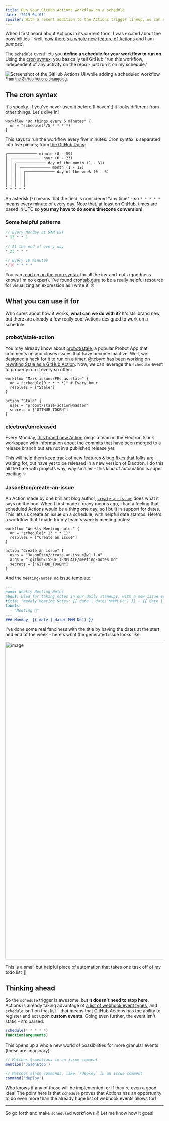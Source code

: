 ```yaml
---
title: Run your GitHub Actions workflow on a schedule
date: '2019-04-07'
spoiler: With a recent addition to the Actions trigger lineup, we can now tell GitHub to run our workflow on a schedule. Let's see how!
---
```


When I first heard about Actions in its current form, I was excited about the possibilities - well, [now there's a whole new feature of Actions](https://developer.github.com/actions/changes/2019-04-05-scheduling-workflows/) and I am _pumped_.

The `schedule` event lets you **define a schedule for your workflow to run on**. Using the [cron syntax](https://pubs.opengroup.org/onlinepubs/9699919799/utilities/crontab.html#tag_20_25_07), you basically tell GitHub "run this workflow, independent of any activity on the repo - just run it on my schedule."

<img alt="Screenshot of the GitHub Actions UI while adding a scheduled workflow" src="https://user-images.githubusercontent.com/9831992/55425271-ade4c200-5547-11e9-8245-d37e3305e6ec.png" />
<small>From <a href="https://developer.github.com/actions/changes/2019-04-05-scheduling-workflows/">the GitHub Actions changelog<a>.</small>

## The cron syntax

It's spooky. If you've never used it before (I haven't) it looks different from other things. Let's dive in!

```hcl{2}
workflow "Do things every 5 minutes" {
  on = "schedule(*/5 * * * *)
}
```

This says to run the workflow every five minutes. Cron syntax is separated into five pieces; from [the GitHub Docs](https://developer.github.com/actions/managing-workflows/creating-and-cancelling-a-workflow/#scheduling-a-workflow):

```
┌───────────── minute (0 - 59)
│ ┌───────────── hour (0 - 23)
│ │ ┌───────────── day of the month (1 - 31)
│ │ │ ┌───────────── month (1 - 12)
│ │ │ │ ┌───────────── day of the week (0 - 6)
│ │ │ │ │                                   
│ │ │ │ │
│ │ │ │ │
* * * * *
```

An asterisk (`*`) means that the field is considered "any time" - so `* * * * *` means every minute of every day. Note that, at least on GitHub, times are based in UTC so **you may have to do some timezone conversion**!

### Some helpful patterns

```js
// Every Monday at 9AM EST
* 13 * * 1

// At the end of every day
* 23 * * *

// Every 10 minutes
*/10 * * * *
```

You can [read up on the cron syntax](https://www.netiq.com/documentation/cloud-manager-2-5/ncm-reference/data/bexyssf.html) for all the ins-and-outs (goodness knows I'm no expert). I've found [crontab.guru](https://crontab.guru) to be a really helpful resource for visualizing an expression as I write it! ⏰

## What you can use it for

Who cares about how it works, **what can we do with it**? It's still brand new, but there are already a few really cool Actions designed to work on a schedule:

### probot/stale-action

You may already know about [probot/stale](https://github.com/probot/stale), a popular Probot App that comments on and closes issues that have become inactive. Well, we designed [a hack](https://github.com/probot/scheduler) for it to run on a timer. [@tcbyrd](https://github.com/tcbyrd) has been working on [rewriting Stale as a GitHub Action](https://github.com/probot/stale-action). Now, we can leverage the `schedule` event to properly run it every so often:

```hcl
workflow "Mark issues/PRs as stale" {
  on = "schedule(0 * * * *)" # Every hour
  resolves = ["Stale"]
}

action "Stale" {
  uses = "probot/stale-action@master"
  secrets = ["GITHUB_TOKEN"]
}
```

### electron/unreleased

Every Monday, [this brand new Action](https://github.com/electron/unreleased) pings a team in the Electron Slack workspace with information about the commits that have been merged to a release branch but are not in a published release yet.

This will help them keep track of new features & bug fixes that folks are waiting for, but have yet to be released in a new version of Electron. I do this all the time with projects way, way smaller - this kind of automation is super exciting :sparkles:

### JasonEtco/create-an-issue

An Action made by one brilliant blog author, [`create-an-issue`](https://github.com/JasonEtco/create-an-issue), does what it says on the box. When I first made it many moons ago, I had a feeling that scheduled Actions would be a thing one day, so I built in support for dates. This lets us create an issue on a schedule, with helpful date stamps. Here's a workflow that I made for my team's weekly meeting notes:

```hcl
workflow "Weekly Meeting notes" {
  on = "schedule(* 13 * * 1)"
  resolves = ["Create an issue"]
}

action "Create an issue" {
  uses = "JasonEtco/create-an-issue@v1.1.4"
  args = ".github/ISSUE_TEMPLATE/meeting-notes.md"
  secrets = ["GITHUB_TOKEN"]
}
```

And the `meeting-notes.md` issue template:

```markdown
---
name: Weekly Meeting Notes
about: Used for taking notes in our daily standups, with a new issue every week.
title: "Weekly Meeting Notes: {{ date | date('MMMM Do') }} - {{ date | date('add', 5, 'days') | date('Do') }}"
labels:
  - "Meeting 💬"
---
### Monday, {{ date | date('MMM Do') }}
```

I've done some real fanciness with the title by having the dates at the start and end of the week - here's what the generated issue looks like:

<img width="1011" alt="image" src="https://user-images.githubusercontent.com/10660468/55686035-9aac6a80-592a-11e9-9657-f0c44c8b1957.png">

This is a small but helpful piece of automation that takes one task off of my todo list :tada:

## Thinking ahead

So the `schedule` trigger is awesome, but **it doesn't need to stop here**. Actions is already taking advantage of [a list of webhook event types](https://developer.github.com/v3/activity/events/types/), and `schedule` isn't on that list - that means that GitHub Actions has the ability to register and act upon **custom events**. Going even further, the event isn't static - it's parsed:

```js
schedule(* * * * *)
function(arguments)
```

This opens up a whole new world of possibilities for more granular events (these are imaginary):

```js
// Matches @-mentions in an issue comment
mention('JasonEtco')

// Matches slash commands, like `/deploy` in an issue comment
command('deploy')
```

Who knows if any of those will be implemented, or if they're even a good idea! The point here is that `schedule` proves that Actions has an opportunity to do even more than the already huge list of webhook events allows for!

---

So go forth and make `schedule`d workflows :v: Let me know how it goes!
